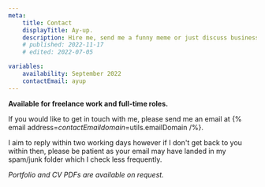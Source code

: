 ```yaml
---
meta:
    title: Contact
    displayTitle: Ay-up.
    description: Hire me, send me a funny meme or just discuss business.
    # published: 2022-11-17
    # edited: 2022-07-05

variables:
    availability: September 2022
    contactEmail: ayup
---
```

**Available for freelance work and full-time roles.**

If you would like to get in touch with me, please send me an email at {% email address=$contactEmail domain=$utils.emailDomain /%}.

I aim to reply within two working days however if I don't get back to you within then,
please be patient as your email may have landed in my spam/junk folder which I check less frequently.

_Portfolio and CV PDFs are available on request._
